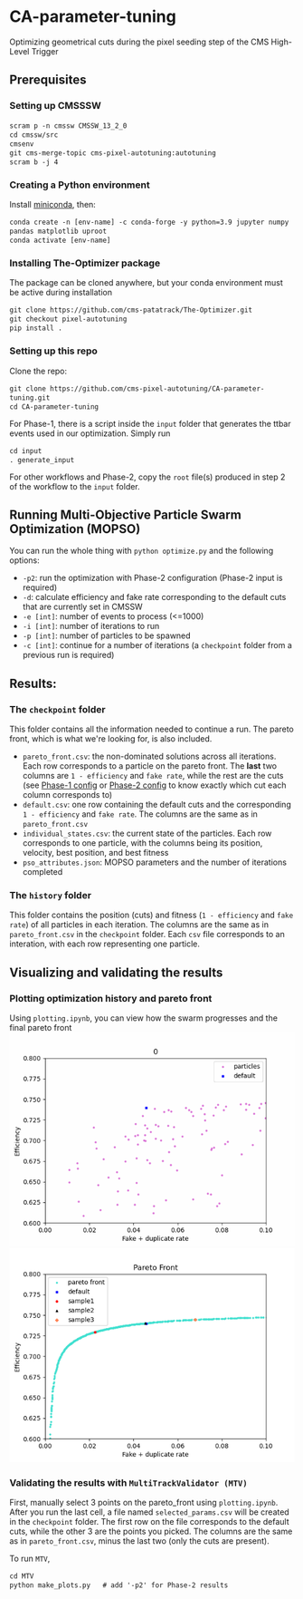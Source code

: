 # CA-parameter-tuning
Optimizing geometrical cuts during the pixel seeding step of the CMS High-Level Trigger
## Prerequisites
### Setting up CMSSSW
```
scram p -n cmssw CMSSW_13_2_0
cd cmssw/src
cmsenv
git cms-merge-topic cms-pixel-autotuning:autotuning
scram b -j 4
```
### Creating a Python environment
Install [miniconda](https://docs.conda.io/projects/miniconda/en/latest/), then:
```
conda create -n [env-name] -c conda-forge -y python=3.9 jupyter numpy pandas matplotlib uproot
conda activate [env-name]
```
### Installing The-Optimizer package
The package can be cloned anywhere, but your conda environment must be active during installation
```
git clone https://github.com/cms-patatrack/The-Optimizer.git
git checkout pixel-autotuning
pip install .
```
### Setting up this repo
Clone the repo:
```
git clone https://github.com/cms-pixel-autotuning/CA-parameter-tuning.git
cd CA-parameter-tuning
```
For Phase-1, there is a script inside the `input` folder that generates the ttbar events used in our optimization. Simply run
```
cd input
. generate_input
```
For other workflows and Phase-2, copy the `root` file(s) produced in step 2 of the workflow to the `input` folder.
## Running Multi-Objective Particle Swarm Optimization (MOPSO)
You can run the whole thing with `python optimize.py` and the following options:
- `-p2`: run the optimization with Phase-2 configuration (Phase-2 input is required)
- `-d`: calculate efficiency and fake rate corresponding to the default cuts that are currently set in CMSSW
- `-e [int]`: number of events to process (<=1000)
- `-i [int]`: number of iterations to run
- `-p [int]`: number of particles to be spawned
- `-c [int]`: continue for a number of iterations (a `checkpoint` folder from a previous run is required)
## Results:
### The `checkpoint` folder
This folder contains all the information needed to continue a run. The pareto front, which is what we're looking for, is also included.
- `pareto_front.csv`: the non-dominated solutions across all iterations. Each row corresponds to a particle on the pareto front. The **last** two columns are `1 - efficiency` and `fake rate`, while the rest are the cuts (see [Phase-1 config](https://github.com/cms-pixel-autotuning/CA-parameter-tuning/blob/main/reconstruction.py#L129) or [Phase-2 config](https://github.com/cms-pixel-autotuning/CA-parameter-tuning/blob/main/reconstruction_phase2.py#L132) to know exactly which cut each column corresponds to)
- `default.csv`: one row containing the default cuts and the corresponding `1 - efficiency` and `fake rate`. The columns are the same as in `pareto_front.csv`
- `individual_states.csv`: the current state of the particles. Each row corresponds to one particle, with the columns being its position, velocity, best position, and best fitness
- `pso_attributes.json`: MOPSO parameters and the number of iterations completed
### The `history` folder
This folder contains the position (cuts) and fitness (`1 - efficiency` and `fake rate`) of all particles in each iteration. The columns are the same as in `pareto_front.csv` in the `checkpoint` folder. Each `csv` file corresponds to an interation, with each row representing one particle.
## Visualizing and validating the results
### Plotting optimization history and pareto front
Using `plotting.ipynb`, you can view how the swarm progresses and the final pareto front
![history](https://raw.githubusercontent.com/cms-pixel-autotuning/optimization-results/main/phase1_1000_events/checkpoint/metrics.gif)
![pf](https://raw.githubusercontent.com/cms-pixel-autotuning/optimization-results/main/phase1_1000_events/checkpoint/pf.png)

### Validating the results with `MultiTrackValidator (MTV)`
First, manually select 3 points on the pareto_front using `plotting.ipynb`. After you run the last cell, a file named `selected_params.csv` will be created in the `checkpoint` folder. The first row on the file corresponds to the default cuts, while the other 3 are the points you picked. The columns are the same as in `pareto_front.csv`, minus the last two (only the cuts are present).

To run `MTV`,
```
cd MTV
python make_plots.py   # add '-p2' for Phase-2 results
```




